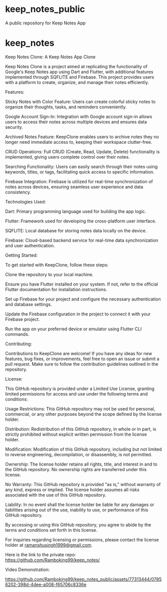 # keep_notes_public
A public repository for Keep Notes App

# keep_notes

Keep Notes Clone: A Keep Notes App Clone

Keep Notes Clone is a project aimed at replicating the functionality of Google's Keep Notes app using Dart and Flutter, with additional features implemented through SQFLITE and Firebase. This project provides users with a platform to create, organize, and manage their notes efficiently.

Features:

Sticky Notes with Color Feature: Users can create colorful sticky notes to organize their thoughts, tasks, and reminders conveniently.

Google Account Sign-In: Integration with Google account sign-in allows users to access their notes across multiple devices and ensures data security.

Archived Notes Feature: KeepClone enables users to archive notes they no longer need immediate access to, keeping their workspace clutter-free.

CRUD Operations: Full CRUD (Create, Read, Update, Delete) functionality is implemented, giving users complete control over their notes.

Searching Functionality: Users can easily search through their notes using keywords, titles, or tags, facilitating quick access to specific information.

Firebase Integration: Firebase is utilized for real-time synchronization of notes across devices, ensuring seamless user experience and data consistency.

Technologies Used:

Dart: Primary programming language used for building the app logic.

Flutter: Framework used for developing the cross-platform user interface.

SQFLITE: Local database for storing notes data locally on the device.

Firebase: Cloud-based backend service for real-time data synchronization and user authentication.

Getting Started:

To get started with KeepClone, follow these steps:

Clone the repository to your local machine.

Ensure you have Flutter installed on your system. If not, refer to the official Flutter documentation for installation instructions.

Set up Firebase for your project and configure the necessary authentication and database settings.

Update the Firebase configuration in the project to connect it with your Firebase project.

Run the app on your preferred device or emulator using Flutter CLI commands.

Contributing:

Contributions to KeepClone are welcome! If you have any ideas for new features, bug fixes, or improvements, feel free to open an issue or submit a pull request. Make sure to follow the contribution guidelines outlined in the repository.

License:

This GitHub repository is provided under a Limited Use License, granting limited permissions for access and use under the following terms and conditions:

Usage Restrictions: This GitHub repository may not be used for personal, commercial, or any other purposes beyond the scope defined by the license holder.

Distribution: Redistribution of this GitHub repository, in whole or in part, is strictly prohibited without explicit written permission from the license holder.

Modification: Modification of this GitHub repository, including but not limited to reverse engineering, decompilation, or disassembly, is not permitted.

Ownership: The license holder retains all rights, title, and interest in and to the GitHub repository. No ownership rights are transferred under this license.

No Warranty: This GitHub repository is provided "as is," without warranty of any kind, express or implied. The license holder assumes all risks associated with the use of this GitHub repository.

Liability: In no event shall the license holder be liable for any damages or liabilities arising out of the use, inability to use, or performance of this GitHub repository.

By accessing or using this GitHub repository, you agree to abide by the terms and conditions set forth in this license.

For inquiries regarding licensing or permissions, please contact the license holder at ramanshusingh1999@gmail.com.


Here is the link to the private repo:
https://github.com/Ramboking99/keep_notes/

Video Demonstration:

https://github.com/Ramboking99/keep_notes_public/assets/77313444/07856202-398d-4dee-a008-f65706c8336e

